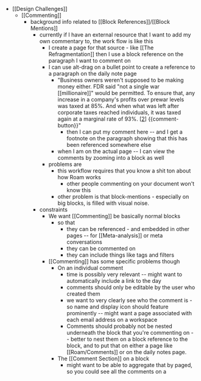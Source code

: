- [[Design Challenges]]
    - [[Commenting]]
        - background info related to [[Block References]]/[[Block Mentions]]
            - currently if I have an external resource that I want to add my own commentary to, the work flow is like this
                - I create a page for that source - like [[The Refragmentation]] then I use a block reference on the paragraph I want to comment on
                - I can use alt-drag on a bullet point to create a reference to a paragraph on the daily note page
                    - "Business owners weren't supposed to be making money either. FDR said "not a single war [[millionaire]]" would be permitted. To ensure that, any increase in a company's profits over prewar levels was taxed at 85%. And when what was left after corporate taxes reached individuals, it was taxed again at a marginal rate of 93%. [[2](http://paulgraham.com/re.html#f2n)] {{comment-button}}"
                        - then I can put my comment here -- and I get a footnote on the paragraph showing that this has been referenced somewhere else
                    - when I am on the actual page -- I can view the comments by zooming into a block as well
                - problems are
                    - this workflow requires that you know a shit ton about how Roam works
                        - other people commenting on your document won't know this
                    - other problem is that block-mentions - especially on big blocks, is filled with visual noise.
            - constraints
                - We want [[Commenting]] be basically normal blocks
                    - so that
                        - they can be referenced - and embedded in other pages -- for [[Meta-analysis]] or meta conversations
                        - they can be commented on
                        - they can include things like tags and filters
                - [[Commenting]] has some specific problems though
                    - On an individual comment
                        - time is possibly very relevant -- might want to automatically include a link to the day
                        - comments should only be editable by the user who created them
                        - we want to very clearly see who the comment is - so name and display icon should feature prominently -- might want a page associated with each email address on a workspace 
                        - Comments should probably not be nested underneath the block that you're commenting on -- better to nest them on a block reference to the block, and to put that on either a page like [[Roam/Comments]] or on the daily notes page.
                    - The [[Comment Section]] on a block
                        - might want to be able to aggregate that by paged, so you could see all the comments on a 

